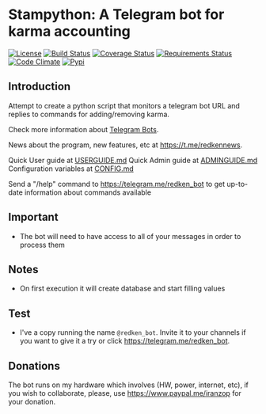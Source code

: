 # Stampython: A Telegram bot for karma accounting

[![License](https://img.shields.io/github/license/iranzo/stampython.svg)](LICENSE)
[![Build Status](https://travis-ci.org/iranzo/stampython.svg?branch=master)](https://travis-ci.org/iranzo/stampython)
[![Coverage Status](https://coveralls.io/repos/github/iranzo/stampython/badge.svg?branch=master)](https://coveralls.io/github/iranzo/stampython?branch=master)
[![Requirements Status](https://requires.io/github/iranzo/stampython/requirements.svg?branch=master)](https://requires.io/github/iranzo/stampython/requirements/?branch=master)
[![Code Climate](https://codeclimate.com/github/iranzo/stampython/badges/gpa.svg)](https://codeclimate.com/github/iranzo/stampython)
[![Pypi](http://img.shields.io/pypi/v/stampython.svg)](https://pypi.python.org/pypi/stampython/)

## Introduction

Attempt to create a python script that monitors a telegram bot URL and replies to commands for adding/removing karma.

Check more information about [Telegram Bots](https://core.telegram.org/bots/).

News about the program, new features, etc at <https://t.me/redkennews>.

Quick User guide at [USERGUIDE.md](USERGUIDE.md)
Quick Admin guide at [ADMINGUIDE.md](ADMINGUIDE.md)
Configuration variables at [CONFIG.md](CONFIG.md)

Send a "/help" command to <https://telegram.me/redken_bot> to get up-to-date information about commands available

## Important

- The bot will need to have access to all of your messages in order to process them

## Notes

- On first execution it will create database and start filling values

## Test

- I've a copy running the name `@redken_bot`. Invite it to your channels if you want to give it a try or click <https://telegram.me/redken_bot>.

## Donations

The bot runs on my hardware which involves (HW, power, internet, etc), if
you wish to collaborate, please, use <https://www.paypal.me/iranzop> for
your donation.

